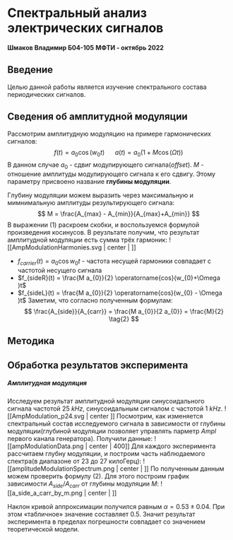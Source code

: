 # Спектральный анализ электрических сигналов
**Шмаков Владимир Б04-105**
**МФТИ - октябрь 2022**

## Введение
Целью данной работы является изучение спектрального состава периодических сигналов.


## Сведения об амплитудной модуляции
Рассмотрим амплитудную модуляцию на примере гармонических сигналов:
$$
f(t) = a_{0} \operatorname{cos}(w_0 t) \ \ \ \ \ \ 
a(t) = a_{0}(1+M\operatorname{cos}(\Omega t)) \tag{1}
$$
В данном случае $a_0$ - сдвиг модулирующего сигнала(*offset*). $M$ - отношение амплитуды модулирующего сигнала к его сдвигу. Этому параметру присвоено название **глубины модуляции**. 

Глубину модуляции можем выразить через максимальную и мимнимальную амплитуды результирующего сигнала:
$$
M = \frac{A_{max} - A_{min}}{A_{max}+A_{min}}
$$
В выражении (1) раскроем скобки, и воспользуемся формулой произведения косинусов. В реузльтате получим, что результат амплитудной модуляции есть сумма трёх гармоник:
![[AmpModulationHarmonies.svg | center | ]]
- $f_{carrier}(t) = a_{0} \operatorname{cos} w_{0} t$ - частота несущей гармоники совпадает с частотой несущего сигнала
- $f_{sideR}(t) = \frac{M a_{0}}{2} \operatorname{cos}(w_{0}+\Omega )t$
-  $f_{sideL}(t) = \frac{M a_{0}}{2} \operatorname{cos}(w_{0} - \Omega )t$
Заметим, что согласно полученным формулам:
$$
\frac{A_{side}}{A_{carr}} = \frac{M a_{0}}{2 a_{0}} = \frac{M}{2} \tag{2}
$$
## Методика



## Обработка результатов эксперимента



##### Амплитудная модуляция 
Исследуем результат амплитудной модуляции синусоидального сигнала частотой $25 \ kHz$, синусоидальным сигналом с частотой $1 \ kHz$. 
![[AmpModulation_p24.svg | center ]]
Посмотрим, как изменяется спектральный состав исследуемого сигнала в зависимости от глубины модуляции(глубиной модуляции позволяет управлять парметр *Ampl* первого канала генератора). Получили данные:
![[ampModulationData.png | center  | 400]]
Для каждого эксперимента рассчитаем глубну модуляции, и построим часть наблюдаемого спектра(в диапазоне от 23 до 27 килоГерц): 
![[amplitudeModulationSpectrum.png | center | ]]
По полученным данным можем проверить формулу (2). Для этого построим  график зависимости $A_{side}/A_{carr}$ от глубины модуляции $M$:
![[a_side_a_carr_by_m.png | center | ]] 

Наклон кривой аппроксимации получился равным $\alpha = 0.53 \pm 0.04$. При этом «табличное» значение составляет $0.5$. Значит результат эксперимента в пределах погрешности совпадает со значением теоретической модели.
